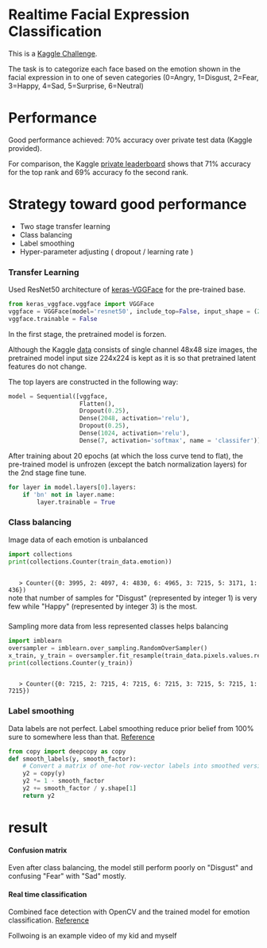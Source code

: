 # Realtime Facial Expression Classification

This is a [Kaggle Challenge](https://www.kaggle.com/c/challenges-in-representation-learning-facial-expression-recognition-challenge).

The task is to categorize each face based on the emotion shown in the facial expression in to one of seven categories (0=Angry, 1=Disgust, 2=Fear, 3=Happy, 4=Sad, 5=Surprise, 6=Neutral)


# Performance
Good performance achieved: 70% accuracy over private test data (Kaggle provided). 

For comparison, the Kaggle [private leaderboard](https://www.kaggle.com/c/challenges-in-representation-learning-facial-expression-recognition-challenge/leaderboard) shows that 71% accuracy for the top rank and 69% accuracy fo the second rank.

# Strategy toward good performance
- Two stage transfer learning 
- Class balancing 
- Label smoothing
- Hyper-parameter adjusting ( dropout / learning rate )


### Transfer Learning
Used ResNet50 architecture of [keras-VGGFace](https://github.com/rcmalli/keras-vggface) for the pre-trained base. 
```python
from keras_vggface.vggface import VGGFace
vggface = VGGFace(model='resnet50', include_top=False, input_shape = (224,224,3))
vggface.trainable = False
```
In the first stage, the pretrained model is forzen.

Although the Kaggle [data](https://www.kaggle.com/c/challenges-in-representation-learning-facial-expression-recognition-challenge/data) consists of single channel 48x48 size images, the pretrained model input size 224x224 is kept as it is so that pretrained latent features do not change. 

The top layers are constructed in the following way:
```python
model = Sequential([vggface,
                    Flatten(),
                    Dropout(0.25),
                    Dense(2048, activation='relu'),
                    Dropout(0.25),
                    Dense(1024, activation='relu'),
                    Dense(7, activation='softmax', name = 'classifer')])
```
After training about 20 epochs (at which the loss curve tend to flat), the pre-trained model is unfrozen (except the batch normalization layers) for the 2nd stage fine tune.
```python
for layer in model.layers[0].layers:
    if 'bn' not in layer.name:
        layer.trainable = True
```


### Class balancing

Image data of each emotion is unbalanced
```python
import collections
print(collections.Counter(train_data.emotion))
```
<code>
<b style="word-space:2em">&nbsp;</b>  > Counter({0: 3995, 2: 4097, 4: 4830, 6: 4965, 3: 7215, 5: 3171, 1: 436})
</code>
note that number of samples for "Disgust" (represented by integer 1) is very few while "Happy" (represented by integer 3) is the most.


#####
Sampling more data from less represented classes helps balancing

```python
import imblearn
oversampler = imblearn.over_sampling.RandomOverSampler()
x_train, y_train = oversampler.fit_resample(train_data.pixels.values.reshape(-1,1),train_data.emotion.values)
print(collections.Counter(y_train))
```
<code>
<b style="word-space:2em">&nbsp;</b>  > Counter({0: 7215, 2: 7215, 4: 7215, 6: 7215, 3: 7215, 5: 7215, 1: 7215})
</code>

### Label smoothing
Data labels are not perfect. Label smoothing reduce prior belief from 100% sure to somewhere less than that. [Reference](https://www.robots.ox.ac.uk/~vgg/rg/papers/reinception.pdf)
```python
from copy import deepcopy as copy
def smooth_labels(y, smooth_factor):
    # Convert a matrix of one-hot row-vector labels into smoothed versions.
    y2 = copy(y)
    y2 *= 1 - smooth_factor
    y2 += smooth_factor / y.shape[1]
    return y2
```

# result

#### Confusion matrix
Even after class balancing, the model still perform poorly on "Disgust" and confusing "Fear" with "Sad" mostly. 


#### Real time classification
Combined face detection with OpenCV and the trained model for emotion classification. [Reference](https://towardsdatascience.com/from-raw-images-to-real-time-predictions-with-deep-learning-ddbbda1be0e4)

Follwoing is an example video of my kid and myself
